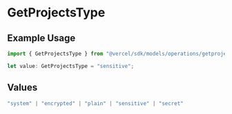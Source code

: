 # GetProjectsType

## Example Usage

```typescript
import { GetProjectsType } from "@vercel/sdk/models/operations/getprojects.js";

let value: GetProjectsType = "sensitive";
```

## Values

```typescript
"system" | "encrypted" | "plain" | "sensitive" | "secret"
```